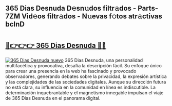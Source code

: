 ## 365 Dias Desnuda D𝚎sn𝚞dos filtr𝚊dos - Parts-7ZM Vid𝚎os filtr𝚊dos - N𝚞evas f𝚘tos atr𝚊ctivas bcInD

# <h2><a href="http://mbdhrd5.tromn.icu/?c=365+Dias+Desnuda">🔗👉👉👉 365 Dias Desnuda 🔗🔗</a></h2>

[![365 Dias Desnuda nuevo](https://i.imgur.com/pEAQMta.gif)](http://mbdhrd5.tromn.icu/?c=365+Dias+Desnuda)
365 Dias Desnuda, una personalidad multifacética y provocativa, desafía la descripción fácil. Su enfoque único para crear una presencia en la web ha fascinado y provocado observadores, generando debates sobre la privacidad, la expresión artística y las complejidades de las sociedades digitales. Aunque su dirección futura no está clara, su influencia en la comunidad en línea es indiscutible. La determinación inquebrantable y el magnetismo innegable impulsan el viaje de 365 Dias Desnuda en el panorama digital.
